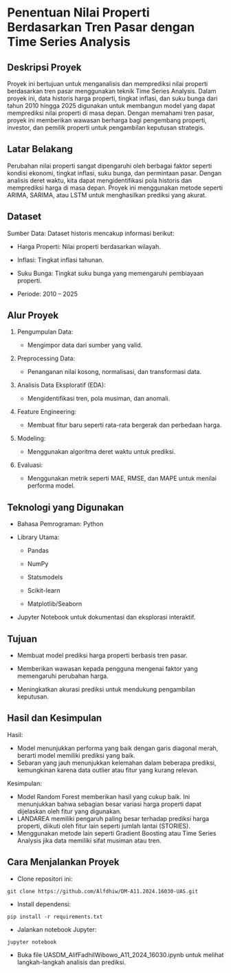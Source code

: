 # Penentuan Nilai Properti Berdasarkan Tren Pasar dengan Time Series Analysis
## Deskripsi Proyek

Proyek ini bertujuan untuk menganalisis dan memprediksi nilai properti berdasarkan tren pasar menggunakan teknik Time Series Analysis. Dalam proyek ini, data historis harga properti, tingkat inflasi, dan suku bunga dari tahun 2010 hingga 2025 digunakan untuk membangun model yang dapat memprediksi nilai properti di masa depan. Dengan memahami tren pasar, proyek ini memberikan wawasan berharga bagi pengembang properti, investor, dan pemilik properti untuk pengambilan keputusan strategis.

## Latar Belakang

Perubahan nilai properti sangat dipengaruhi oleh berbagai faktor seperti kondisi ekonomi, tingkat inflasi, suku bunga, dan permintaan pasar. Dengan analisis deret waktu, kita dapat mengidentifikasi pola historis dan memprediksi harga di masa depan. Proyek ini menggunakan metode seperti ARIMA, SARIMA, atau LSTM untuk menghasilkan prediksi yang akurat.

## Dataset

Sumber Data: Dataset historis mencakup informasi berikut:

- Harga Properti: Nilai properti berdasarkan wilayah.

- Inflasi: Tingkat inflasi tahunan.

- Suku Bunga: Tingkat suku bunga yang memengaruhi pembiayaan properti.

- Periode: 2010 – 2025

## Alur Proyek

1. Pengumpulan Data:

    - Mengimpor data dari sumber yang valid.

2. Preprocessing Data:

    - Penanganan nilai kosong, normalisasi, dan transformasi data.

3. Analisis Data Eksploratif (EDA):

    - Mengidentifikasi tren, pola musiman, dan anomali.

4. Feature Engineering:

    - Membuat fitur baru seperti rata-rata bergerak dan perbedaan harga.

5. Modeling:

    - Menggunakan algoritma deret waktu untuk prediksi.

6. Evaluasi:

    - Menggunakan metrik seperti MAE, RMSE, dan MAPE untuk menilai performa model.

## Teknologi yang Digunakan

- Bahasa Pemrograman: Python

- Library Utama:

    - Pandas

    - NumPy

    - Statsmodels

    - Scikit-learn

    - Matplotlib/Seaborn

- Jupyter Notebook untuk dokumentasi dan eksplorasi interaktif.

## Tujuan

- Membuat model prediksi harga properti berbasis tren pasar.

- Memberikan wawasan kepada pengguna mengenai faktor yang memengaruhi perubahan harga.

- Meningkatkan akurasi prediksi untuk mendukung pengambilan keputusan.

## Hasil dan Kesimpulan

Hasil:
 - Model menunjukkan performa yang baik dengan garis diagonal merah, berarti model memiliki prediksi yang baik.
 - Sebaran yang jauh menunjukkan kelemahan dalam beberapa prediksi, kemungkinan karena data outlier atau fitur yang kurang relevan.

Kesimpulan:
 - Model Random Forest memberikan hasil yang cukup baik. Ini menunjukkan bahwa sebagian besar variasi harga   properti dapat dijelaskan oleh fitur yang digunakan.
 - LANDAREA memiliki pengaruh paling besar terhadap prediksi harga properti, diikuti oleh fitur lain seperti jumlah lantai (STORIES).
 - Menggunakan metode lain seperti Gradient Boosting atau Time Series Analysis jika data memiliki sifat musiman atau tren.

## Cara Menjalankan Proyek

- Clone repositori ini:
```
git clone https://github.com/Alfdhiw/DM-A11.2024.16030-UAS.git
```
- Install dependensi:
```
pip install -r requirements.txt
```
- Jalankan notebook Jupyter:
```
jupyter notebook
```
- Buka file UASDM_AlifFadhilWibowo_A11_2024_16030.ipynb untuk melihat langkah-langkah analisis dan prediksi.
